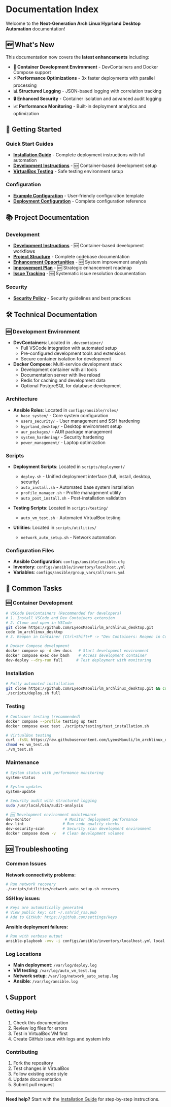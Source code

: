 # Documentation Index

Welcome to the **Next-Generation Arch Linux Hyprland Desktop Automation** documentation!

## 🆕 **What's New**

This documentation now covers the **latest enhancements** including:

- **🐳 Container Development Environment** - DevContainers and Docker Compose support
- **⚡ Performance Optimizations** - 3x faster deployments with parallel processing
- **📊 Structured Logging** - JSON-based logging with correlation tracking
- **🔒 Enhanced Security** - Container isolation and advanced audit logging
- **📈 Performance Monitoring** - Built-in deployment analytics and optimization

## 🚀 Getting Started

### Quick Start Guides

- **[Installation Guide](installation-guide.md)** - Complete deployment instructions with full automation
- **[Development Instructions](development-instructions.md)** - 🆕 Container-based development setup
- **[VirtualBox Testing](virtualbox-testing-guide.md)** - Safe testing environment setup

### Configuration

- **[Example Configuration](../example_config.yml)** - User-friendly configuration template
- **[Deployment Configuration](../deployment_config.yml)** - Complete configuration reference

## 📚 Project Documentation

### Development

- **[Development Instructions](development-instructions.md)** - 🆕 Container-based development workflows
- **[Project Structure](project-structure.md)** - Complete codebase documentation
- **[Enhancement Opportunities](improvements/enhancement-opportunities.md)** - 🆕 System improvement analysis
- **[Improvement Plan](improvements/improvement-plan.md)** - 🆕 Strategic enhancement roadmap
- **[Issue Tracking](fixes/)** - 🆕 Systematic issue resolution documentation

### Security

- **[Security Policy](../SECURITY.md)** - Security guidelines and best practices

## 🛠️ Technical Documentation

### 🆕 Development Environment

- **DevContainers**: Located in `.devcontainer/`
  - Full VSCode integration with automated setup
  - Pre-configured development tools and extensions
  - Secure container isolation for development
- **Docker Compose**: Multi-service development stack
  - Development container with all tools
  - Documentation server with live reload
  - Redis for caching and development data
  - Optional PostgreSQL for database development

### Architecture

- **Ansible Roles**: Located in `configs/ansible/roles/`
  - `base_system/` - Core system configuration
  - `users_security/` - User management and SSH hardening
  - `hyprland_desktop/` - Desktop environment setup
  - `aur_packages/` - AUR package management
  - `system_hardening/` - Security hardening
  - `power_management/` - Laptop optimization

### Scripts

- **Deployment Scripts**: Located in `scripts/deployment/`

  - `deploy.sh` - Unified deployment interface (full, install, desktop, security)
  - `auto_install.sh` - Automated base system installation
  - `profile_manager.sh` - Profile management utility
  - `auto_post_install.sh` - Post-installation validation

- **Testing Scripts**: Located in `scripts/testing/`

  - `auto_vm_test.sh` - Automated VirtualBox testing

- **Utilities**: Located in `scripts/utilities/`
  - `network_auto_setup.sh` - Network automation

### Configuration Files

- **Ansible Configuration**: `configs/ansible/ansible.cfg`
- **Inventory**: `configs/ansible/inventory/localhost.yml`
- **Variables**: `configs/ansible/group_vars/all/vars.yml`

## 🎯 Common Tasks

### 🆕 Container Development

```bash
# VSCode DevContainers (Recommended for developers)
# 1. Install VSCode and Dev Containers extension
# 2. Clone and open in VSCode
git clone https://github.com/LyeosMaouli/lm_archlinux_desktop.git
code lm_archlinux_desktop
# 3. Reopen in Container (Ctrl+Shift+P -> "Dev Containers: Reopen in Container")

# Docker Compose development
docker compose up -d dev docs   # Start development environment
docker compose exec dev bash    # Access development container
dev-deploy --dry-run full      # Test deployment with monitoring
```

### Installation

```bash
# Fully automated installation
git clone https://github.com/LyeosMaouli/lm_archlinux_desktop.git && cd lm_archlinux_desktop
./scripts/deploy.sh full
```

### Testing

```bash
# Container testing (recommended)
docker compose --profile testing up test
docker compose exec test ./scripts/testing/test_installation.sh

# VirtualBox testing
curl -fsSL https://raw.githubusercontent.com/LyeosMaouli/lm_archlinux_desktop/main/scripts/testing/auto_vm_test.sh -o vm_test.sh
chmod +x vm_test.sh
./vm_test.sh
```

### Maintenance

```bash
# System status with performance monitoring
system-status

# System updates
system-update

# Security audit with structured logging
sudo /usr/local/bin/audit-analysis

# 🆕 Development environment maintenance
dev-monitor               # Monitor deployment performance
dev-lint                 # Run code quality checks
dev-security-scan        # Security scan development environment
docker compose down -v   # Clean development volumes
```

## 🆘 Troubleshooting

### Common Issues

**Network connectivity problems:**

```bash
# Run network recovery
./scripts/utilities/network_auto_setup.sh recovery
```

**SSH key issues:**

```bash
# Keys are automatically generated
# View public key: cat ~/.ssh/id_rsa.pub
# Add to GitHub: https://github.com/settings/keys
```

**Ansible deployment failures:**

```bash
# Run with verbose output
ansible-playbook -vvv -i configs/ansible/inventory/localhost.yml local.yml
```

### Log Locations

- **Main deployment**: `/var/log/deploy.log`
- **VM testing**: `/var/log/auto_vm_test.log`
- **Network setup**: `/var/log/network_auto_setup.log`
- **Ansible**: `/var/log/ansible.log`

## 📞 Support

### Getting Help

1. Check this documentation
2. Review log files for errors
3. Test in VirtualBox VM first
4. Create GitHub issue with logs and system info

### Contributing

1. Fork the repository
2. Test changes in VirtualBox
3. Follow existing code style
4. Update documentation
5. Submit pull request

---

**Need help?** Start with the [Installation Guide](installation-guide.md) for step-by-step instructions.

